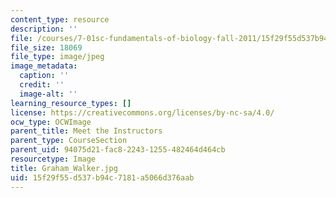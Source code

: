```yaml
---
content_type: resource
description: ''
file: /courses/7-01sc-fundamentals-of-biology-fall-2011/15f29f55d537b94c7181a5066d376aab_Graham_Walker.jpg
file_size: 18069
file_type: image/jpeg
image_metadata:
  caption: ''
  credit: ''
  image-alt: ''
learning_resource_types: []
license: https://creativecommons.org/licenses/by-nc-sa/4.0/
ocw_type: OCWImage
parent_title: Meet the Instructors
parent_type: CourseSection
parent_uid: 94075d21-fac8-2243-1255-482464d464cb
resourcetype: Image
title: Graham_Walker.jpg
uid: 15f29f55-d537-b94c-7181-a5066d376aab
---
```

